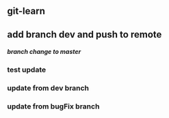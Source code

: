 ## git-learn

## add branch dev and push to remote

##### branch change to master

### test update

### update from dev branch

### update from bugFix branch